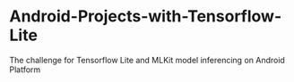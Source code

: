 # Android-Projects-with-Tensorflow-Lite
The challenge for Tensorflow Lite and MLKit model inferencing on Android Platform
